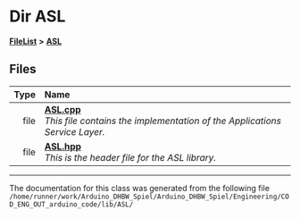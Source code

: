 

# Dir ASL



[**FileList**](files.md) **>** [**ASL**](dir_9d6c7046ff27a423104698a469533c50.md)












## Files

| Type | Name |
| ---: | :--- |
| file | [**ASL.cpp**](ASL_8cpp.md) <br>_This file contains the implementation of the Applications Service Layer._  |
| file | [**ASL.hpp**](ASL_8hpp.md) <br>_This is the header file for the ASL library._  |



























































------------------------------
The documentation for this class was generated from the following file `/home/runner/work/Arduino_DHBW_Spiel/Arduino_DHBW_Spiel/Engineering/COD_ENG_OUT_arduino_code/lib/ASL/`

